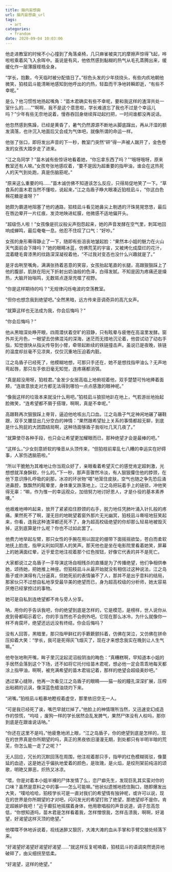 ```yaml
---
title: 脑内妄想曲
url: 脑内妄想曲_url
tags:
  - art
categories:
  - frandom
date: 2020-09-04 10:03:00
---
```

他走进教室的时候不小心撞到了角落桌椅，几只麻雀被突兀的摩擦声惊得飞起，哗啦啦乘着风飞入余晖中。虽说是有风，他依然感到黏糊的热气从毛孔蒸腾出来，缓缓化作一层薄膜桎梏全身。
<!-- more -->

“学长，抱歉，今天临时被分配值日了。”棕色头发的少年挠挠头，有些内疚地朝他微笑，狛枝凪斗能清晰地感知到他呼出的灼热，轻盈而干净地转瞬即逝，“有些不幸呢。”

是么？他习惯性地扬起嘴角：“苗木君确实有些不幸呢，要和我这样的渣滓共处一室什么的……”“啊啊，我不是这个意思啦，学长难道忘了我也不过是个幸运儿吗？”少年有些无奈地说着，慢吞吞回身继续挥动起扫把，一时间谁都没再说话。

他忽然感到焦躁，已经是黄昏了，暑气仍然源源不断地从脚底蹿出，再从汗湿的额发滴落，也许沉入地面后又会成为气体吧，就像所谓的命运一样。

他张了张口，即将发出声音的下一秒，教室门突然“砰”得一声被人踹开了，金色卷发的女孩大踏步走了进来。

“江之岛同学？”苗木诚有些惊讶地看着她，“你忘拿东西了吗？”“哦呀哦呀，原来教室还有人嘛。”女孩夸张地感叹着，“要不是因为超重要的指甲油，谁会在这热死人的天气到处跑，真是伤脑筋呢。”

“原来这么重要的吗……”苗木诚仿佛不知道该怎么反应，只得局促地笑了一下。“草食系的苗木君当然不懂啦，说起来，”江之岛盾子睁大眼凑近狛枝凪斗，“你这白色棉花糖是谁呀？”

她颇为霸道地阻塞了他的通路，狛枝凪斗看见她鼻尖上剔透的汗珠晃晃悠悠，最后在唇边晕开一片红痕，发烫地映进虹膜，他微感不适地偏开头。

“超级伤人啦！”女孩像是抗议般尖声抱怨起来，她的声音发酵在空气里，刺耳地回响成蝉鸣，最后奄奄一息。他忍不住叹了口气：“好吵。”

女孩的身形蓦得静止了一下，随即有些沮丧地皱起脸：“果然本小姐的魅力在火山天气面前会下降吗？”她的眼睛冰蓝，仿佛荒芜的宇宙，又被烤化成糜烂的花汁，混着睫毛膏漆黑的纹路深深凝视着他，“不过我对变态也没什么兴趣就是了。”

是牙齿咧至嘴角，满满张扬着恶意的笑容，女孩抬起笔直的长腿，高跟狠狠踩上了他的腹部，肌肤在阳光下折射出奶油般的色泽，白得发腻。不知是因为疼痛还是燥热，大脑开始嗡鸣，无数斑点逐渐充噬了视野。

“你是这样期待的吗？”无规律闪烁电波的空荡教室。

“但你也想念我到绝望吧。”全然黑暗，远方传来音调奇异的高亢女声。

“就算这样也无法成为我，你会后悔吗？”

“你会后悔吗？”



他从黑暗深处睁开眼，四周潜伏着空旷的寂静，只有眩晕与疲倦在高温里发酵。窗外并无月色，一眼望去仿佛混沌的深海，迷茫而无措地沉沦着，他尝试动了动右手指，知觉很快从指尖传导到小臂，牵带起断续的铁链撞击声。虽说已是夜晚，铁链的温度却丝毫不见凉爽，仅仅沉重地压迫着内脏。

江之岛盾子已经死了，他模糊地想，可那只手还在，她不是想找指甲油么？无声地弯起唇，那只左手依旧毫无知觉，连疼痛都消弭。

“真是超没用呀，狛枝君。”金发少女居高临上地俯视着他，双手楚楚可怜地捧着面颊，“连故意放走对方都无法得到哪怕一点点感激的眼神呢。”

“像我这样的垃圾本来就没什么用吧。”狛枝凪斗狼狈地趴在地上，气若游丝地抬起脸微笑，“连希望都不屑于搭理，啊啊，真是不幸呢。”

高跟鞋再次狠狠踩上脊背，逼迫他呛咳出几口血。江之岛盾子气定神闲地碾了碾鞋跟，双手叉腰显出几分空白的神情：“果然跟希望扯上关系的事情都超无聊，到底是什么狗屁的大团圆结局啊，这种场面够盾子我呕吐几天几夜了。”

“就算使尽各种手段，也只会让希望更加耀眼而已，那种绝望才会是最棒的吧。”

“这样么，”少女刻意娇软的嗓音从头顶传来，“但狛枝前辈乱七八糟的幸运实在好碍事，人家伤透脑筋啦。”

“所以干脆勉为其难地让你当观众好了，亲眼看着希望灭亡的感觉肯定超刺激，光想想就浑身酥软，什么的。”下一秒，那声音骤然冷淡，有人狠狠攥住他的脖颈，在他下意识挣扎呼吸的刹那，冰凉的环状物“嗒”地笼住皮肤，空气也随之争先恐后涌进鼻腔，飘飘然的眩晕里，身体重又跌落地上。江之岛把玩着手上的链锁，冲他笑得无辜：“嘛，作为惟一的幸运观众，加倍努力地讨好恩人，才是仆役的基本素养噢。”

他艰难地呻吟起来，放开了紧紧掐住脖颈的右手，脱力地任凭肺叶涌入针扎般的疼痛。果然死不了啊，漫无目的地眺望着窗外那片无光幽冥，狛枝凪斗嘶哑地狂笑起来，你看，连我这种渣滓都还死不了，身为超高校级绝望的你却那么轻易地被毁灭掉，这到底算是什么呢？你也不过如此罢了。

他费力地举起左臂，那只女性的手腕在用以固定的绷带下面摇摇欲坠，苍白而柔软地抚上脸庞，指甲尖利如同那人的笑声。那天他也是坐在电影院里看着她笑，屏幕上的她满面红晕，近乎爱恋地注视着那个红色按钮，好像它代表的并不是死亡。

大家都说江之岛盾子一手导演这场自相残杀的直播是为了传播绝望，他们争相供奉她，颂扬她，把她推上神座。但狛枝凪斗从最开始就没有相信过这种说法，江之岛盾子或许演得有几分逼真，但她死前的表情骗不了人，那并不是出乎意料的结局，那家伙只不过想自私地享受最华美的绝望而已，身为超高校级的分析师，她太容易厌倦已经掌控过的事物。

她可是自私到连绝望都不肯与旁人分享。

呐，用你的手告诉我吧，你的绝望到底是怎样的，它是模范，是榜样，世人说你从皮到骨都昭示着它，你的手当然也不会例外吧。它现在那么冰冷，为什么就像你一样不肯腐坏，绝望还远远没有终结，你会后悔吗？

没有人回答，黑暗里，那只指甲鲜红的手簌簌颤抖着，仿佛在哭泣，又仿佛在拼命压抑着大笑：“学长，我可是死得灰飞烟灭了，现在才来想念我实在晚到让人生气嘛。”

他夸张地咧开嘴，眸子里沉淀起泥沼般阴浊的晦色：“真糟糕啊，早知道本小姐的手居然会落到这个下场，还不如将它托付给苗木君呢，想必他一定会乖乖地每天都涂上指甲油，啊啊，被充满希望的苗木君铭记着，那样的绝望会超级美妙吧。”

透过掌心缝隙，他再一次看见江之岛盾子的眼睛——猫一般的瞳孔深深扩展，压榨出粘稠的讥讽，像深蓝色蜡油烧灼下来。

“闭嘴。”狛枝凪斗粗暴地瞪视着虚空，那里依旧空无一人。

“可是我已经死了诶，嘴巴早就烂掉了。”他脸上的神情理所当然，又迅速变幻成造作的惊慌，“呜哇 ，废狗一样的学长居然会乱发脾气，果然尸体没有人权吗，那你到底是在跟谁说话呐。”

“你还在这里不是吗，”他疲惫地闭上眼，“江之岛盾子，你的绝望到底是怎样的，现在的世界真是你所期望的吗，真正的黑夜依旧漫漫无期，到处都只有半明半暗的荒芜，你怎么能一走了之呢？”

无人回应，冗长的沉默回荡在周围，他注视着那只手，指甲的红色模糊斑驳，像蔓延的血迹，这是她近乎偏执地爱着的颜色，是玫瑰，是火焰，是绞刑架前纯洁的颂歌，明艳又罪恶，炽热又冰凉。

“喂，你是对着本小姐半裸的尸体发情了么，恋尸癖先生，发现巨乳其实蛮对你的口味？虽然是意料之中的事——怎么可能嘛。”他状似遗憾地捂住胸口，随即爆发出大笑，“噗哈哈哈，狛枝学长可是一直对我们的希望情有独钟呢，或许可以说，现在的世界是你所期望的才对吧，闪闪发光的希望打败了绝望，那绝望却不是你，肯定超嫉妒我吧！”近乎癫狂地摇摆着身体，他用歌唱般的声音说道，调子忽高忽低，“你想知道吗，苗木君是怎样看着我，怎样憎恨我，怎样击溃我，啊啊，好渴望，好渴望这样灭顶的绝望。”

他喋喋不休地诉说着，视线迷醉又狠厉，大滩大滩的血从手掌和手臂交接处倾落下来。

“好渴望好渴望好渴望好渴望……”就这样反复呢喃着，狛枝凪斗的语调突然诡异地破碎了，由尖细拐至低柔。

“好渴望，这样的绝望。”
